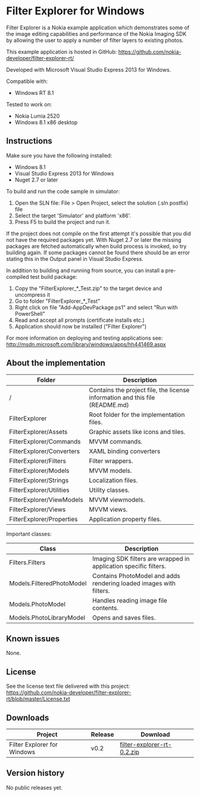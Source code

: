 Filter Explorer for Windows
===========================

Filter Explorer is a Nokia example application which demonstrates some of the image editing
capabilities and performance of the Nokia Imaging SDK by allowing the user to apply
a number of filter layers to existing photos.

This example application is hosted in GitHub:
https://github.com/nokia-developer/filter-explorer-rt/

Developed with Microsoft Visual Studio Express 2013 for Windows.

Compatible with:

 * Windows RT 8.1

Tested to work on:

 * Nokia Lumia 2520
 * Windows 8.1 x86 desktop


Instructions
------------

Make sure you have the following installed:

 * Windows 8.1
 * Visual Studio Express 2013 for Windows
 * Nuget 2.7 or later

To build and run the code sample in simulator:

 1. Open the SLN file:
    File > Open Project, select the solution (.sln postfix) file
 2. Select the target 'Simulator' and platform 'x86'.
 3. Press F5 to build the project and run it.

If the project does not compile on the first attempt it's possible that you
did not have the required packages yet. With Nuget 2.7 or later the missing
packages are fetched automatically when build process is invoked, so try
building again. If some packages cannot be found there should be an
error stating this in the Output panel in Visual Studio Express.

In addition to building and running from source, you can install
a pre-compiled test build package:

 1. Copy the "FilterExplorer_*_Test.zip" to the target device and uncompress it
 2. Go to folder "FilterExplorer_*_Test"
 3. Right click on file "Add-AppDevPackage.ps1" and select "Run with PowerShell"
 4. Read and accept all prompts (certificate installs etc.)
 5. Application should now be installed ("Filter Explorer")

For more information on deploying and testing applications see:
http://msdn.microsoft.com/library/windows/apps/hh441469.aspx


About the implementation
------------------------

| Folder | Description |
| ------ | ----------- |
| / | Contains the project file, the license information and this file (README.md) |
| FilterExplorer | Root folder for the implementation files.  |
| FilterExplorer/Assets | Graphic assets like icons and tiles. |
| FilterExplorer/Commands | MVVM commands. |
| FilterExplorer/Converters | XAML binding converters |
| FilterExplorer/Filters | Filter wrappers. |
| FilterExplorer/Models | MVVM models. |
| FilterExplorer/Strings | Localization files. |
| FilterExplorer/Utilities | Utility classes. |
| FilterExplorer/ViewModels | MVVM viewmodels. |
| FilterExplorer/Views | MVVM views. |
| FilterExplorer/Properties | Application property files. |

Important classes:

| Class | Description |
| ----- | ----------- |
| Filters.Filters | Imaging SDK filters are wrapped in application specific filters. |
| Models.FilteredPhotoModel | Contains PhotoModel and adds rendering loaded images with filters. |
| Models.PhotoModel | Handles reading image file contents. |
| Models.PhotoLibraryModel | Opens and saves files. |


Known issues
------------

None.


License
-------

See the license text file delivered with this project:
https://github.com/nokia-developer/filter-explorer-rt/blob/master/License.txt


Downloads
---------

| Project | Release | Download |
| ------- | --------| -------- |
| Filter Explorer for Windows | v0.2 | [filter-explorer-rt-0.2.zip](https://github.com/nokia-developer/filter-explorer-rt/archive/v0.2.zip) |


Version history
---------------

No public releases yet.
